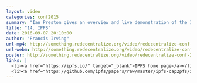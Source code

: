 ```yaml
---
layout: video
categories: conf2015
summary: "Ian Preston gives an overview and live demonstration of the InterPlanetary File System, IPFS. "
title: "14. IPFS"
date: 2016-09-07 20:10:00
author: "Francis Irving"
url-mp4: http://something.redecentralize.org/video/redecentralize-conf-2015-14-ipfs.mp4
url-webm: http://something.redecentralize.org/video/redecentralize-conf-2015-14-ipfs.webm
poster: http://something.redecentralize.org/video/redecentralize-conf-2015-14-ipfs.jpg
links: |
  <li><a href="https://ipfs.io/" target="_blank">IPFS home page</a></li>
  <li><a href="https://github.com/ipfs/papers/raw/master/ipfs-cap2pfs/ipfs-p2p-file-system.pdf" target="_blank">White paper</a></li>
---
```

